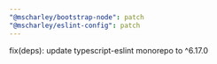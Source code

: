 ```yaml
---
"@mscharley/bootstrap-node": patch
"@mscharley/eslint-config": patch
---
```


fix(deps): update typescript-eslint monorepo to ^6.17.0
